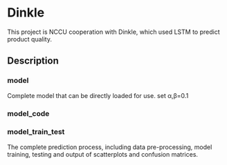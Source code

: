 # Dinkle

This project is NCCU cooperation with Dinkle, which used LSTM to predict product quality.

## Description

### model

Complete model that can be directly loaded for use.
set α,β=0.1 

### model_code



### model_train_test

The complete prediction process, including data pre-processing, model training, testing and output of scatterplots and confusion matrices. 

